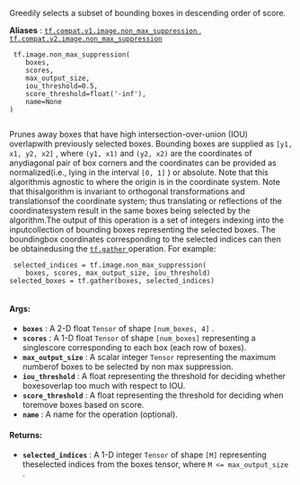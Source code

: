 Greedily selects a subset of bounding boxes in descending order of score.

**Aliases** : [ `tf.compat.v1.image.non_max_suppression` ](/api_docs/python/tf/image/non_max_suppression), [ `tf.compat.v2.image.non_max_suppression` ](/api_docs/python/tf/image/non_max_suppression)

```
 tf.image.non_max_suppression(
    boxes,
    scores,
    max_output_size,
    iou_threshold=0.5,
    score_threshold=float('-inf'),
    name=None
)
 
```

Prunes away boxes that have high intersection-over-union (IOU) overlapwith previously selected boxes.  Bounding boxes are supplied as `[y1, x1, y2, x2]` , where  `(y1, x1)`  and  `(y2, x2)`  are the coordinates of anydiagonal pair of box corners and the coordinates can be provided as normalized(i.e., lying in the interval  `[0, 1]` ) or absolute.  Note that this algorithmis agnostic to where the origin is in the coordinate system.  Note that thisalgorithm is invariant to orthogonal transformations and translationsof the coordinate system; thus translating or reflections of the coordinatesystem result in the same boxes being selected by the algorithm.The output of this operation is a set of integers indexing into the inputcollection of bounding boxes representing the selected boxes.  The boundingbox coordinates corresponding to the selected indices can then be obtainedusing the [ `tf.gather` ](https://tensorflow.google.cn/api_docs/python/tf/gather) operation.  For example:

```
 selected_indices = tf.image.non_max_suppression(
    boxes, scores, max_output_size, iou_threshold)
selected_boxes = tf.gather(boxes, selected_indices)
 
```

#### Args:
- **`boxes`** : A 2-D float  `Tensor`  of shape  `[num_boxes, 4]` .
- **`scores`** : A 1-D float  `Tensor`  of shape  `[num_boxes]`  representing a singlescore corresponding to each box (each row of boxes).
- **`max_output_size`** : A scalar integer  `Tensor`  representing the maximum numberof boxes to be selected by non max suppression.
- **`iou_threshold`** : A float representing the threshold for deciding whether boxesoverlap too much with respect to IOU.
- **`score_threshold`** : A float representing the threshold for deciding when toremove boxes based on score.
- **`name`** : A name for the operation (optional).


#### Returns:
- **`selected_indices`** : A 1-D integer  `Tensor`  of shape  `[M]`  representing theselected indices from the boxes tensor, where  `M <= max_output_size` .
